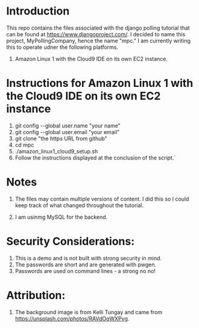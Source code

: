# Introduction

This repo contains the files associated with the django polling tutorial that can be found at https://www.djangoproject.com/.  I decided to name this project, MyPollingCompany, hence the name "mpc."  I am currently writing this to operate udner the following platforms.

1. Amazon Linux 1 with the Cloud9 IDE on its own EC2 instance.

# Instructions for Amazon Linux 1 with the Cloud9 IDE on its own EC2 instance

1.  git config --global user.name "your name"
2.  git config --global user.email "your email"
3.  git clone "the https URL from github"
4.  cd mpc
5.  ./amazon_linux1_cloud9_setup.sh
6.  Follow the instructions displayed at the conclusion of the script.`

# Notes

1. The files may contain multiple versions of content.  I did this so I could keep track of what changed throughout the tutorial.

2. I am usinmg MySQL for the backend.

# Security Considerations:

1. This is a demo and is not built with strong security in mind.
2. The passwords are short and are generated with pwgen.
3. Passwords are used on command lines - a strong no no!

# Attribution:

1. The background image is from Kelli Tungay and came from https://unsplash.com/photos/RAVdOqWXPvg.
